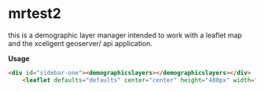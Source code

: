 # mrtest2  

this is a demographic layer manager intended to work with a leaflet map and the xceligent geoserver/ api application.

**Usage**
```html
<div id="sidebar-one"><demographicslayers></demographicslayers></div>
    <leaflet defaults="defaults" center="center" height="480px" width="640px"></leaflet>
```
